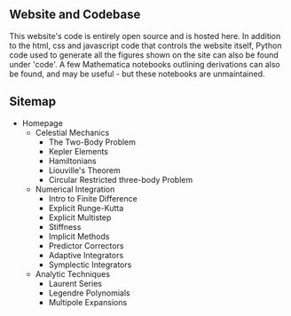 ## Website and Codebase

This website's code is entirely open source and is hosted here.  In addition to the html, css and javascript code that controls the website itself, Python code used to generate all the figures shown on the site can also be found under 'code'.  A few Mathematica notebooks outlining derivations can also be found, and may be useful - but these notebooks are unmaintained. 


## Sitemap

* Homepage
	* Celestial Mechanics 
		* The Two-Body Problem
		* Kepler Elements
		* Hamiltonians
		* Liouville's Theorem
		* Circular Restricted three-body Problem 
	* Numerical Integration
		* Intro to Finite Difference
		* Explicit Runge-Kutta
		* Explicit Multistep
		* Stiffness
		* Implicit Methods
		* Predictor Correctors
		* Adaptive Integrators
		* Symplectic Integrators
	* Analytic Techniques
		* Laurent Series
		* Legendre Polynomials
		* Multipole Expansions

